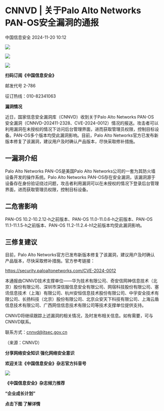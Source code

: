 #  CNNVD | 关于Palo Alto Networks PAN-OS安全漏洞的通报   
 中国信息安全   2024-11-20 10:12  
  
![](https://mmbiz.qpic.cn/sz_mmbiz_gif/1brjUjbpg5yu2TSIxOZGKwVpP76gQo2MfX7ibtlhTaY67PtD9e3t07YjgazE1ND8gGfMic9TdW0piaXVT39EO8JKA/640?wx_fmt=gif&from=appmsg "")  
  
![](https://mmbiz.qpic.cn/sz_mmbiz_png/1brjUjbpg5yu2TSIxOZGKwVpP76gQo2MBicjiae1FlDHspS1icKI5DPchRAiabVUjGwSYgL2zre1AC5ZSd8VdOvFYQ/640?wx_fmt=png&from=appmsg "")  
  
![](https://mmbiz.qpic.cn/sz_mmbiz_gif/1brjUjbpg5yu2TSIxOZGKwVpP76gQo2MfX7ibtlhTaY67PtD9e3t07YjgazE1ND8gGfMic9TdW0piaXVT39EO8JKA/640?wx_fmt=gif&from=appmsg "")  
  
**扫码订阅《中国信息安全》**  
  
  
邮发代号 2-786  
  
征订热线：010-82341063  
  
  
  
  
**漏洞情况**  
  
近日，国家信息安全漏洞库（CNNVD）收到关于Palo Alto Networks PAN-OS 安全漏洞（CNNVD-202411-2328、CVE-2024-0012）情况的报送。攻击者可以利用漏洞在未授权的情况下访问后台管理界面，进而获取管理员权限，控制目标设备。PAN-OS多个版本均受此漏洞影响。目前，Palo Alto Networks官方已发布新版本修复了该漏洞，建议用户及时确认产品版本，尽快采取修补措施。  
  
## 一漏洞介绍  
  
  
Palo Alto Networks PAN-OS是美国Palo Alto Networks公司的一套为其防火墙设备开发的操作系统。Palo Alto Networks PAN-OS存在安全漏洞，该漏洞源于设备存在身份验证绕过问题，攻击者利用漏洞可以在未授权的情况下登录后台管理界面，进而获取管理员权限，控制目标设备。  
  
## 二危害影响  
  
  
PAN-OS 10.2-10.2.12-h之前版本、PAN-OS 11.0-11.0.6-h之前版本、PAN-OS 11.1-11.1.5-h之前版本、PAN-OS 11.2-11.2.4-h1之前版本均受此漏洞影响。  
  
## 三修复建议  
  
  
目前，Palo Alto Networks官方已发布新版本修复了该漏洞，建议用户及时确认产品版本，尽快采取修补措施。官方参考链接：  
  
https://security.paloaltonetworks.com/CVE-2024-0012  
  
本通报由CNNVD技术支撑单位——华为技术有限公司、奇安信网神信息技术（北京）股份有限公司、深圳市深信服信息安全有限公司、网宿科技股份有限公司、塞讯信息技术（上海）有限公司、杭州安恒信息技术股份有限公司、中孚安全技术有限公司、长扬科技（北京）股份有限公司、北京众安天下科技有限公司、上海云盾信息技术有限公司、广西网信信息技术有限公司等技术支撑单位提供支持。  
  
CNNVD将继续跟踪上述漏洞的相关情况，及时发布相关信息。如有需要，可与CNNVD联系。  
  
联系方式：cnnvd@itsec.gov.cn  
  
（来源：CNNVD）  
  
  
  
**分享网络安全知识 强化网络安全意识**  
  
**欢迎关注《中国信息安全》杂志官方抖音号**  
  
![](https://mmbiz.qpic.cn/sz_mmbiz_jpg/1brjUjbpg5yu2TSIxOZGKwVpP76gQo2M2F0GT7xiboynjVmCL5sOibaNp9GaEQxpA1KBZ2HZgaxXibOHG8Uz5ItDQ/640?wx_fmt=jpeg&from=appmsg "")  
  
  
**《中国信息安全》杂志倾力推荐**  
  
**“企业成长计划”**  
  
  
**点击下图 了解详情**  
  
  
  
[](http://mp.weixin.qq.com/s?__biz=MzA5MzE5MDAzOA==&mid=2664162643&idx=1&sn=fcc4f3a6047a0c2f4e4cc0181243ee18&chksm=8b5ee7aabc296ebc7c8c9b145f16e6a5cf8316143db3edce69f2a312214d50a00f65d775198d&scene=21#wechat_redirect)  
  
  
